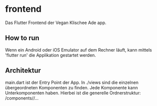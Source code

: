 # frontend

Das Flutter Frontend der Vegan Klischee Ade app.

## How to run

Wenn ein Android oder iOS Emulator auf dem Rechner läuft, kann mittels 'flutter run' die Applikation gestartet werden.

## Architektur
main.dart ist der Entry Point der App.
In ./views sind die einzelnen übergeordneten Komponenten zu finden.
Jede Komponente kann Unterkomponenten haben. Hierbei ist die generelle Ordnerstruktur: <KomponentenName>/components/<KomponentenName>/...
